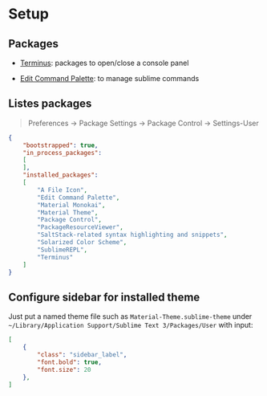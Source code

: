 # Setup

## Packages

- [Terminus](https://github.com/randy3k/Terminus): packages to open/close a console panel

- [Edit Command Palette](https://github.com/twolfson/sublime-edit-command-palette): to manage sublime commands

## Listes packages

> Preferences -> Package Settings -> Package Control -> Settings-User

```json
{
	"bootstrapped": true,
	"in_process_packages":
	[
	],
	"installed_packages":
	[
		"A File Icon",
		"Edit Command Palette",
		"Material Monokai",
		"Material Theme",
		"Package Control",
		"PackageResourceViewer",
		"SaltStack-related syntax highlighting and snippets",
		"Solarized Color Scheme",
		"SublimeREPL",
		"Terminus"
	]
}
```

## Configure sidebar for installed theme

Just put a named theme file such as  `Material-Theme.sublime-theme` under `~/Library/Application Support/Sublime Text 3/Packages/User` with input:

```json
[
    {
        "class": "sidebar_label",
        "font.bold": true,
        "font.size": 20
    },
]
```
